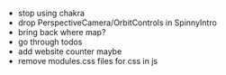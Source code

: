 -   stop using chakra
-   drop PerspectiveCamera/OrbitControls in SpinnyIntro
-   bring back where map?
-   go through todos
-   add website counter maybe
-   remove modules.css files for css in js
